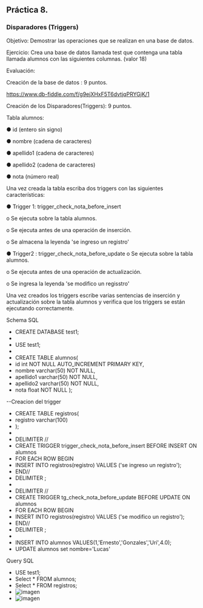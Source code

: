## Práctica 8.
### Disparadores (Triggers)

Objetivo: Demostrar las operaciones que se realizan en una base de datos.

Ejercicio: Crea una base de datos llamada test que contenga una tabla llamada
alumnos con las siguientes columnas. (valor 18)

Evaluación:

Creación de la base de datos : 9 puntos.

https://www.db-fiddle.com/f/g9ejXHxF5T6dvtjqPRYGjK/1

Creación de los Disparadores(Triggers): 9 puntos.

Tabla alumnos:

● id (entero sin signo)

● nombre (cadena de caracteres)

● apellido1 (cadena de caracteres)

● apellido2 (cadena de caracteres)

● nota (número real)

Una vez creada la tabla escriba dos triggers con las siguientes características:

● Trigger 1: trigger_check_nota_before_insert

  o Se ejecuta sobre la tabla alumnos.
  
  o Se ejecuta antes de una operación de inserción.
  
  o Se almacena la leyenda 'se ingreso un registro'

● Trigger2 : trigger_check_nota_before_update
  o Se ejecuta sobre la tabla alumnos.
  
  o Se ejecuta antes de una operación de actualización.
  
  o Se ingresa la leyenda 'se modifico un regisstro'
  
Una vez creados los triggers escribe varias sentencias de inserción y actualización
sobre la tabla alumnos y verifica que los triggers se están ejecutando
correctamente.

 Schema SQL

- CREATE DATABASE test1;
- 
- USE test1;
- 
- CREATE TABLE alumnos(
- id int NOT NULL AUTO_INCREMENT PRIMARY KEY,
- nombre varchar(50) NOT NULL,
- apellido1 varchar(50) NOT NULL,
- apellido2 varchar(50) NOT NULL,
- nota float NOT NULL
);

--Creacion del trigger
- CREATE TABLE registros(
- registro varchar(100)
- );
- 
- DELIMITER //
- CREATE TRIGGER trigger_check_nota_before_insert BEFORE INSERT ON alumnos
- FOR EACH ROW BEGIN
- INSERT INTO registros(registro) VALUES ('se ingreso un registro');
- END//
- DELIMITER ;
- 
- DELIMITER //
- CREATE TRIGGER tg_check_nota_before_update BEFORE UPDATE ON alumnos
- FOR EACH ROW BEGIN
- INSERT INTO registros(registro) VALUES ('se modifico un registro');
- END//
- DELIMITER ;
- 
- INSERT INTO alumnos VALUES(1,'Ernesto','Gonzales','Uri',4.0);
- UPDATE alumnos set nombre='Lucas'

 Query SQL
 
- USE test1;
- Select * FROM alumnos;
- Select * FROM registros;
- ![imagen](https://user-images.githubusercontent.com/102439815/173208594-76409d79-55c1-43e7-b158-7257120e540a.png)
- ![imagen](https://user-images.githubusercontent.com/102439815/173208825-84353f02-48bf-4070-954e-19f63ab40039.png)





